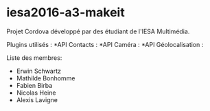 # iesa2016-a3-makeit
Projet Cordova développé par des étudiant de l'IESA Multimédia.

Plugins utilisés :
*API Contacts : 
*API Caméra :
*API Géolocalisation :

Liste des membres:

* Erwin Schwartz
* Mathilde Bonhomme
* Fabien Birba
* Nicolas Heine
* Alexis Lavigne